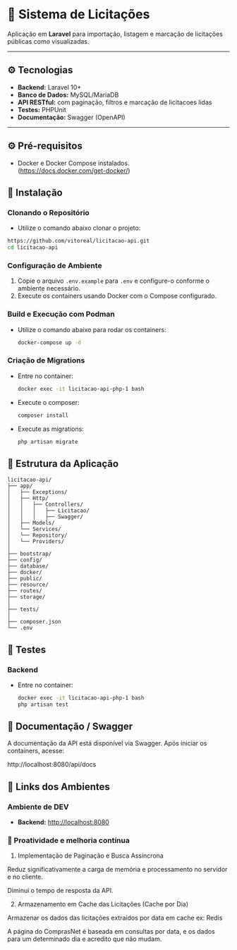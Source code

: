 # 📑 Sistema de Licitações

Aplicação em **Laravel** para importação, listagem e marcação de licitações públicas como visualizadas.

---

## ⚙️ Tecnologias

- **Backend:** Laravel 10+
- **Banco de Dados:** MySQL/MariaDB
- **API RESTful:** com paginação, filtros e marcação de licitacoes lidas
- **Testes:** PHPUnit
- **Documentação:** Swagger (OpenAPI)

---

## ⚙️ Pré-requisitos

- Docker e Docker Compose instalados.  
  (https://docs.docker.com/get-docker/)


## 🚀 Instalação

### Clonando o Repositório

- Utilize o comando abaixo clonar o projeto:

```bash
https://github.com/vitoreal/licitacao-api.git
cd licitacao-api
```

### Configuração de Ambiente

1. Copie o arquivo `.env.example` para `.env` e configure-o conforme o ambiente necessário.
2. Execute os containers usando Docker com o Compose configurado.

### Build e Execução com Podman

- Utilize o comando abaixo para rodar os containers:
    ```bash
    docker-compose up -d
    ```

### Criação de Migrations

- Entre no container:
  ```bash
  docker exec -it licitacao-api-php-1 bash
  ```
- Execute o composer:
  ```bash
  composer install
  ```
- Execute as migrations:
  ```bash
  php artisan migrate
  ```

## 📂 Estrutura da Aplicação

```plaintext
licitacao-api/
├── app/
│   ├── Exceptions/
│   ├── Http/
│   │   ├── Controllers/
│   │   │   ├── Licitacao/
│   │   │   ├── Swagger/
│   ├── Models/
│   └── Services/
│   └── Repository/
│   └── Providers/
│
├── bootstrap/
├── config/
├── database/
├── docker/
├── public/
├── resource/
├── routes/
├── storage/
│
├── tests/
│
├── composer.json
└── .env

 ```

 ## 🧪 Testes

### Backend

- Entre no container:
  ```bash
  docker exec -it licitacao-api-php-1 bash
  php artisan test
  ```

## 📝 Documentação / Swagger

A documentação da API está disponível via Swagger. Após iniciar os containers, acesse:

http://localhost:8080/api/docs

## 🔗 Links dos Ambientes

### Ambiente de DEV
- **Backend:** [http://localhost:8080](http://localhost:8080)

### 📂 Proatividade e melhoria contínua

1. Implementação de Paginação e Busca Assíncrona

Reduz significativamente a carga de memória e processamento no servidor e no cliente.

Diminui o tempo de resposta da API.

2. Armazenamento em Cache das Licitações (Cache por Dia)

Armazenar os dados das licitações extraídos por data em cache ex: Redis

A página do ComprasNet é baseada em consultas por data, e os dados para um determinado dia e acredito que não mudam.
